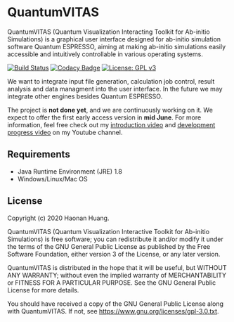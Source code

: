 # QuantumVITAS

QuantumVITAS (Quantum Visualization Interacting Toolkit for Ab-initio Simulations) is a graphical user interface designed for ab-initio simulation software Quantum ESPRESSO, aiming at making ab-initio simulations easily accessible and intuitively controllable in various operating systems.

[![Build Status](https://travis-ci.org/quantumVITAS/quantumVITAS.svg?branch=master)](https://travis-ci.org/quantumVITAS/quantumVITAS)
[![Codacy Badge](https://app.codacy.com/project/badge/Grade/e587f90f42f64b63bb3065b40b138e8c)](https://www.codacy.com/gh/quantumVITAS/quantumVITAS?utm_source=github.com&amp;utm_medium=referral&amp;utm_content=quantumVITAS/quantumVITAS&amp;utm_campaign=Badge_Grade)
[![License: GPL v3](https://img.shields.io/badge/License-GPLv3-blue.svg)](https://www.gnu.org/licenses/gpl-3.0)

We want to integrate input file generation, calculation job control, result analysis and data managment into the user interface. In the future we may integrate other engines besides Quantum ESPRESSO.

The project is **not done yet**, and we are continuously working on it. We expect to offer the first early access version in **mid June**. For more information, feel free check out my [introduction video](https://www.youtube.com/watch?v=S2e1TWx6DHs) and [development progress video](https://www.youtube.com/watch?v=JSX576IHaH0) on my Youtube channel.

## Requirements

*   Java Runtime Environment (JRE) 1.8
*   Windows/Linux/Mac OS

## License

 Copyright (c) 2020 Haonan Huang.
 
 QuantumVITAS (Quantum Visualization Interactive Toolkit for Ab-initio 
 Simulations) is free software; you can redistribute it and/or modify
 it under the terms of the GNU General Public License as published by
 the Free Software Foundation, either version 3 of the License, or
 any later version.
 
 QuantumVITAS is distributed in the hope that it will be useful,
 but WITHOUT ANY WARRANTY; without even the implied warranty of
 MERCHANTABILITY or FITNESS FOR A PARTICULAR PURPOSE.  See the
 GNU General Public License for more details.
 
 You should have received a copy of the GNU General Public License
 along with QuantumVITAS.  If not, see <https://www.gnu.org/licenses/gpl-3.0.txt>.
